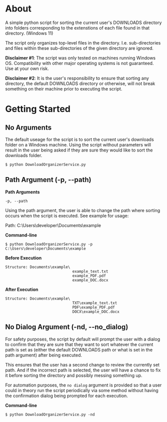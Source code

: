 About
======================
A simple python script for sorting the current user's DOWNLOADS directory 
into folders corresponding to the extenstions of each file found in that directory.
(Windows 11)

The script only organizes top-level files in the directory.
I.e. sub-directories and files within these sub-directories of the given directory 
are ignored.

**Disclaimer #1**: The script was only tested on machines running Windows OS.
Compatibility with other major operating systems is not guaranteed.
Use at your own risk.

**Disclaimer #2**: It is the user's responsibility to ensure that sorting any directory,
the default DOWNLOADS directory or otherwise, will not break something on their machine 
prior to executing the script.

Getting Started
======================

No Arguments
---------------------

The default useage for the script is to sort the current user's downloads folder on a 
Windows machine. Using the script without parameters will result in the user being asked 
if they are sure they would like to sort the downloads folder.

```
$ python DownloadOrganizerService.py
```

Path Argument (-p, --path)
---------------------

**Path Arguments**
```
-p, --path
```

Using the path argument, the user is able to change the path where sorting occurs when
the script is executed. See example for usage:

Path: C:\Users\developer\Documents\example

**Command-line**
```
$ python DownloadOrganizerService.py -p C:\Users\developer\Documents\example
```

**Before Execution**
```
Structure: Documents\example\
                              example_text.txt
                              example_PDF.pdf
                              example_DOC.docx
```
**After Execution**
```
Structure: Documents\example\
                              TXT\example_text.txt
                              PDF\example_PDF.pdf
                              DOCX\example_DOC.docx
```

No Dialog Argument (-nd, --no_dialog)
---------------------

For safety purposes, the script by default will prompt the user with a dialog to confirm 
that they are sure that they want to sort whatever the current path is set as (either the 
default DOWNLOADS path or what is set in the path argument) after being executed.

This ensures that the user has a second change to review the currently set path. And if the incorrect path is selected, 
the user will have a chance to fix it before sorting the directory and possibly messing something up.

For automation purposes, the `no dialog` argument is provided so that a user
could in theory run the script periodically via some method without having the
confirmation dialog being prompted for each execution.

**Command-line**
```
$ python DownloadOrganizerService.py -nd
```



